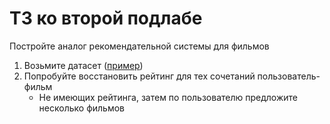 # ТЗ ко второй подлабе

Постройте аналог рекомендательной системы для фильмов

1. Возьмите датасет ([пример](https://www.kaggle.com/datasets/rounakbanik/the-movies-dataset?select=ratings_small.csv))
2. Попробуйте восстановить рейтинг для тех сочетаний пользователь-фильм
    - Не имеющих рейтинга, затем по пользователю предложите несколько фильмов
